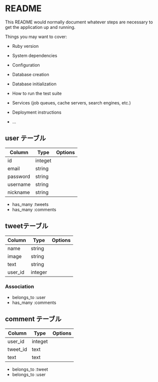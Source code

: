 # README

This README would normally document whatever steps are necessary to get the
application up and running.

Things you may want to cover:

* Ruby version

* System dependencies

* Configuration

* Database creation

* Database initialization

* How to run the test suite

* Services (job queues, cache servers, search engines, etc.)

* Deployment instructions

* ...

## user テーブル
|Column|Type|Options|
|------|----|-------|
|id|integet|
|email|string|
|password|string|
|username|string|
|nickname|string|

- has_many :tweets
- has_many :comments

## tweetテーブル
|Column|Type|Options|
|------|----|-------|
|name|string|
|image|string|
|text|string|
|user_id|integer|

### Association
- belongs_to :user
- has_many :comments

## comment テーブル
|Column|Type|Options|
|------|----|-------|
|user_id|integet|
|tweet_id|text|
|text|text|

- belongs_to :tweet
- belongs_to :user
